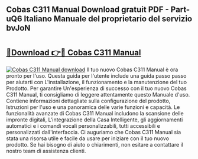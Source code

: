 ## Cobas C311 Manual Download gratuit PDF - Part-uQ6 Italiano Manuale del proprietario del servizio bvJoN

# <h2><a href="http://dfg0l0.blite.top/?on=Cobas+C311+Manual">🔗Download 👉🔴 Cobas C311 Manual</a></h2>

[![Cobas C311 Manual download](https://i.imgur.com/lujVjoI.png)](http://dfg0l0.blite.top/?on=Cobas+C311+Manual)
Il tuo nuovo Cobas C311 Manual è ora pronto per l'uso. Questa guida per l'utente include una guida passo passo per aiutarti con L'installazione, il funzionamento e la manutenzione del tuo Prodotto. Per garantire Un'esperienza di successo con il tuo nuovo Cobas C311 Manual, ti consigliamo di leggere attentamente questo Manuale d'uso. Contiene informazioni dettagliate sulla configurazione del prodotto, Istruzioni per l'uso e una panoramica delle varie funzioni e capacità. Le funzionalità avanzate di Cobas C311 Manual includono la scansione delle impronte digitali, L'integrazione della Casa Intelligente, gli aggiornamenti automatici e i comandi vocali personalizzabili, tutti accessibili e personalizzati dall'interfaccia. Ci auguriamo che Cobas C311 Manual sia stata una risorsa utile e facile da usare per iniziare con il tuo nuovo prodotto. Se hai bisogno di aiuto o chiarimenti, non esitare a contattare il nostro team di assistenza clienti.
